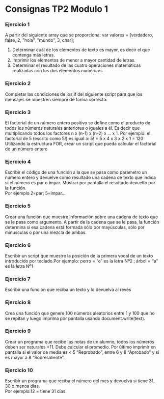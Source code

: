 
# Consignas TP2 Modulo 1

### Ejercicio 1
A partir del siguiente array que se proporciona: var valores = [verdadero, false, 2, "hola", "mundo", 3, char]; <br>
1. Determinar cuál de los elementos de texto es mayor, es decir el que contenga más letras. <br>
2. Imprimir los elementos de menor a mayor cantidad de letras. <br>
3. Determinar el resultado de las cuatro operaciones matemáticas realizadas con los dos elementos numéricos <br>


### Ejercicio 2
Completar las condiciones de los if del siguiente script para que los mensajes se muestren siempre de forma correcta:

### Ejercicio 3
El factorial de un número entero positivo se define como el producto de todos los números naturales anteriores o iguales a él. Es decir que multiplicando todos los factores n x (n-1) x (n-2)
x ... x 1. Por ejemplo: el factorial de 5 (escrito como 5!) es igual a: 5! = 5 x 4 x 3 x 2 x 1 = 120 <br>
Utilizando la estructura FOR, crear un script que pueda calcular el factorial de un número entero

### Ejercicio 4
Escribir el código de una función a la que se pasa como parámetro un número entero y devuelve como resultado una cadena de texto que indica si el número es par o impar. Mostrar por pantalla el resultado devuelto por la función. <br>
Por ejemplo 2=par; 5=impar…

### Ejercicio 5
Crear una función que muestre información sobre una cadena de texto que se le pasa como argumento. A partir de la cadena que se le pasa, la función determina si esa cadena está formada sólo por mayúsculas, sólo por minúsculas o por una mezcla de ambas.

### Ejercicio 6
Escribir un script que muestre la posición de la primera vocal de un texto introducido por teclado.Por ejemplo: perro = “e” es la letra Nº2 ; árbol = “a” es la letra Nº1
### Ejercicio 7
Escribir una función que reciba un texto y lo devuelva al revés
### Ejercicio 8
Crea una función que genere 100 números aleatorios entre 1 y 100 que no se repitan y luego imprima por pantalla usando document.write(text).

### Ejercicio 9
Crear un programa que recibe las notas de un alumno, todos los números deben ser naturales <11. Debe calcular el promedio. Por último imprimir en pantalla si el valor de media es < 5 “Reprobado”, entre 6 y 8 “Aprobado” y si es mayor a 8 “Sobresaliente”.

### Ejercicio 10
Escribir un programa que reciba el número del mes y devuelva si tiene 31, 30 o menos días. <br>
Por ejemplo:12 = tiene 31 días
